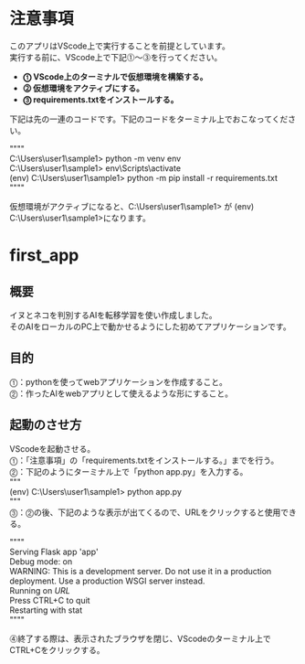 # 注意事項
このアプリはVScode上で実行することを前提としています。  
実行する前に、VScode上で下記⓵～⓷を行ってください。  
  
- **⓵ VScode上のターミナルで仮想環境を構築する。**  
- **⓶ 仮想環境をアクティブにする。**  
- **⓷ requirements.txtをインストールする。**  
  
下記は先の一連のコードです。下記のコードをターミナル上でおこなってください。  

""""  
C:\Users\user1\sample1> python -m venv env  
C:\Users\user1\sample1> env\Scripts\activate  
(env) C:\Users\user1\sample1> python -m pip install -r requirements.txt  
""""  

仮想環境がアクティブになると、C:\Users\user1\sample1> が (env) C:\Users\user1\sample1>になります。

# first_app
## 概要
イヌとネコを判別するAIを転移学習を使い作成しました。  
そのAIをローカルのPC上で動かせるようにした初めてアプリケーションです。
  
## 目的
⓵：pythonを使ってwebアプリケーションを作成すること。  
⓶：作ったAIをwebアプリとして使えるような形にすること。  
  
## 起動のさせ方
VScodeを起動させる。  
⓵：「注意事項」の「requirements.txtをインストールする。」までを行う。  
⓶：下記のようにターミナル上で「python app.py」を入力する。  
"""  
(env) C:\Users\user1\sample1> python app.py  
"""  
⓷：⓶の後、下記のような表示が出てくるので、URLをクリックすると使用できる。  
  
""""  
Serving Flask app 'app'  
Debug mode: on  
WARNING: This is a development server. Do not use it in a production deployment. Use a production WSGI server instead.  
Running on *URL*  
Press CTRL+C to quit  
Restarting with stat  
""""  
  
⓸終了する際は、表示されたブラウザを閉じ、VScodeのターミナル上でCTRL+Cをクリックする。
